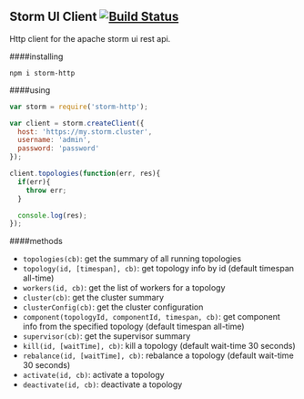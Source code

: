 Storm UI Client [![Build Status](https://travis-ci.org/andyroyle/storm-http.svg?branch=master)](https://travis-ci.org/andyroyle/storm-http)
---

Http client for the apache storm ui rest api.

####installing
```shell
npm i storm-http
```

####using

```javascript
var storm = require('storm-http');

var client = storm.createClient({
  host: 'https://my.storm.cluster',
  username: 'admin',
  password: 'password'
});

client.topologies(function(err, res){
  if(err){
    throw err;
  }

  console.log(res);
});
```

####methods

- `topologies(cb)`: get the summary of all running topologies
- `topology(id, [timespan], cb)`: get topology info by id (default timespan all-time)
- `workers(id, cb)`: get the list of workers for a topology
- `cluster(cb)`: get the cluster summary
- `clusterConfig(cb)`: get the cluster configuration
- `component(topologyId, componentId, timespan, cb)`: get component info from the specified topology (default timespan all-time)
- `supervisor(cb)`: get the supervisor summary
- `kill(id, [waitTime], cb)`: kill a topology (default wait-time 30 seconds)
- `rebalance(id, [waitTime], cb)`: rebalance a topology (default wait-time 30 seconds)
- `activate(id, cb)`: activate a topology
- `deactivate(id, cb)`: deactivate a topology
